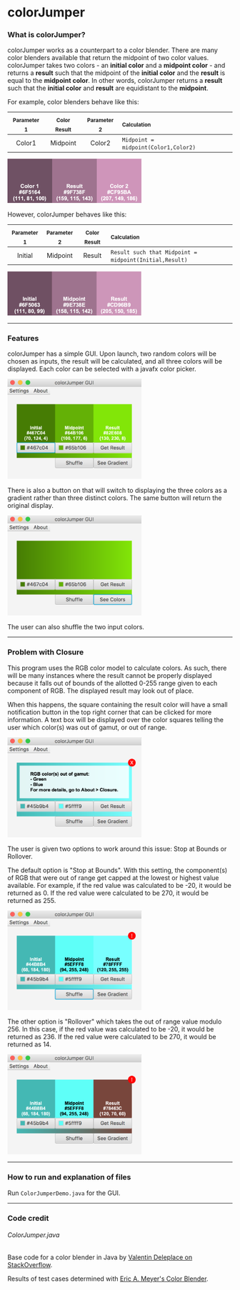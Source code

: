 # colorJumper

### What is colorJumper?

colorJumper works as a counterpart to a color blender. There are many color blenders available that return the midpoint of two color values. colorJumper takes two colors - an **initial color** and a **midpoint color** - and returns a **result** such that the midpoint of the **initial color** and the **result** is equal to the **midpoint color**. In other words, colorJumper returns a **result** such that the **initial color** and **result** are equidistant to the **midpoint**.

For example, color blenders behave like this:

 <sub>Parameter 1</sub> | <sub>Color Result</sub>| <sub>Parameter 2</sub> | <sub>Calculation</sub>
:----------------------:|:----------------------:|:----------------------:|:-----------
 Color1                 | Midpoint               | Color2                 | `Midpoint = midpoint(Color1,Color2)`

<img src="/README_images/color_blenders.png" width="300" />

However, colorJumper behaves like this:

 <sub>Parameter 1</sub> | <sub>Parameter 2</sub> | <sub>Color Result</sub> | <sub>Calculation</sub>
:----------------------:|:----------------------:|:-----------------------:|:-----------
 Initial                | Midpoint               | Result                  | `Result such that Midpoint = midpoint(Initial,Result)`

<img src="/README_images/colorJumper.png" width="300" />

---

### Features

colorJumper has a simple GUI. Upon launch, two random colors will be chosen as inputs, the result will be calculated, and all three colors will be displayed. Each color can be selected with a javafx color picker.

<img src="/README_images/see_colors.png" width="300" />

There is also a button on that will switch to displaying the three colors as a gradient rather than three distinct colors. The same button will return the original display.

<img src="/README_images/see_gradient.png" width="300" />

The user can also shuffle the two input colors.

---

### Problem with Closure

This program uses the RGB color model to calculate colors. As such, there will be many instances where the result cannot be properly displayed because it falls out of bounds of the allotted 0-255 range given to each component of RGB. The displayed result may look out of place.

When this happens, the square containing the result color will have a small notification button in the top right corner that can be clicked for more information. A text box will be displayed over the color squares telling the user which color(s) was out of gamut, or out of range.

<img src="/README_images/stop_at_bounds_out_of_gamut.png" width="300" />

The user is given two options to work around this issue: Stop at Bounds or Rollover.

The default option is "Stop at Bounds". With this setting, the component(s) of RGB that were out of range get capped at the lowest or highest value available. For example, if the red value was calculated to be -20, it would be returned as 0. If the red value were calculated to be 270, it would be returned as 255.

<img src="/README_images/stop_at_bounds.png" width="300" />

The other option is "Rollover" which takes the out of range value modulo 256. In this case, if the red value was calculated to be -20, it would be returned as 236. If the red value were calculated to be 270, it would be returned as 14.

<img src="/README_images/rollover.png" width="300" />

---

### How to run and explanation of files

Run `ColorJumperDemo.java` for the GUI.

---

### Code credit

###### ColorJumper.java
Base code for a color blender in Java by [Valentin Deleplace on StackOverflow].

Results of test cases determined with [Eric A. Meyer's Color Blender].




[Valentin Deleplace on StackOverflow]: https://stackoverflow.com/a/14482509
[Eric A. Meyer's Color Blender]: https://meyerweb.com/eric/tools/color-blend/